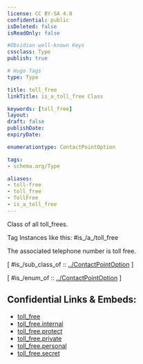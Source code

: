 ```yaml
---
license: CC BY-SA 4.0
confidential: public
isDeleted: false
isReadOnly: false

#Obsidian well-known Keys
cssclass: Type
publish: true

# Hugo Tags
type: Type

title: toll_free
linkTitle: is_a_toll_free Class

keywords: [toll_free]
layout: 
draft: false
publishDate:
expiryDate: 

enumerationtype: ContactPointOption

tags:
- schema.org/Type

aliases:
- toll-free
- toll_free
- TollFree
- is_a_toll_free
---
```


Class of all toll_frees.

Tag Instances like this: 
#is_/a_/toll_free

The associated telephone number is toll free.

[ #is_/sub_class_of :: [../ContactPointOption](../ContactPointOption) ]

[ #is_/enum_of :: [../ContactPointOption](../ContactPointOption) ]



## Confidential Links & Embeds: 
- [toll_free](../../../../../../../_public/schema.org/Type/is_a_/intangible/enumeration/contact_point_option/toll_free.md) 
- [toll_free.internal](../../../../../../../_internal/schema.org/Type/is_a_/intangible/enumeration/contact_point_option/toll_free.internal.md) 
- [toll_free.protect](../../../../../../../_protect/schema.org/Type/is_a_/intangible/enumeration/contact_point_option/toll_free.protect.md) 
- [toll_free.private](../../../../../../../_private/schema.org/Type/is_a_/intangible/enumeration/contact_point_option/toll_free.private.md) 
- [toll_free.personal](../../../../../../../_personal/schema.org/Type/is_a_/intangible/enumeration/contact_point_option/toll_free.personal.md) 
- [toll_free.secret](../../../../../../../_secret/schema.org/Type/is_a_/intangible/enumeration/contact_point_option/toll_free.secret.md) 
